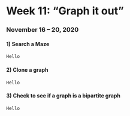 # Week 11: “Graph it out”
### November 16 – 20, 2020

#### 1) Search a Maze
```
Hello
```
#### 2) Clone a graph
```
Hello
```
#### 3) Check to see if a graph is a bipartite graph
```
Hello
```
